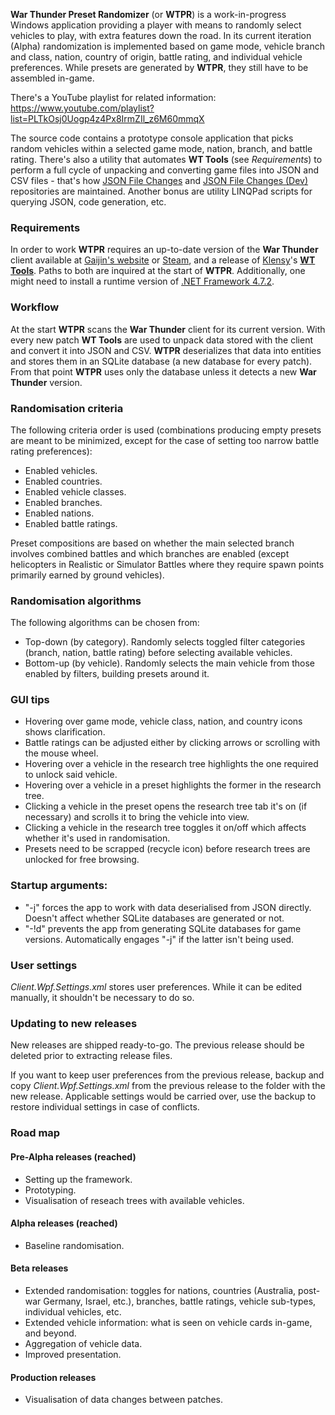 **War Thunder Preset Randomizer** (or **WTPR**) is a work-in-progress Windows application providing a player with means to randomly select vehicles to play, with extra features down the road. In its current iteration (Alpha) randomization is implemented based on game mode, vehicle branch and class, nation, country of origin, battle rating, and individual vehicle preferences. While presets are generated by **WTPR**, they still have to be assembled in-game.

There's a YouTube playlist for related information: https://www.youtube.com/playlist?list=PLTkOsj0Uogp4z4Px8IrmZIl_z6M60mmqX

The source code contains a prototype console application that picks random vehicles within a selected game mode, nation, branch, and battle rating. There's also a utility that automates **WT Tools** (see *Requirements*) to perform a full cycle of unpacking and converting game files into JSON and CSV files - that's how [JSON File Changes](https://github.com/VitaliiAndreev/WarThunder_JsonFileChanges) and [JSON File Changes (Dev)](https://github.com/VitaliiAndreev/WarThunder_JsonFileChanges_DevClient) repositories are maintained. Another bonus are utility LINQPad scripts for querying JSON, code generation, etc.

### Requirements

In order to work **WTPR** requires an up-to-date version of the **War Thunder** client available at [Gaijin's website](https://warthunder.com/en) or [Steam](https://store.steampowered.com/app/236390/War_Thunder/), and a release of [Klensy](https://github.com/klensy/wt-tools/commits?author=klensy)'s **[WT Tools](https://github.com/klensy/wt-tools)**. Paths to both are inquired at the start of **WTPR**. Additionally, one might need to install a runtime version of [.NET Framework 4.7.2](https://dotnet.microsoft.com/download/dotnet-framework/net472).

### Workflow

At the start **WTPR** scans the **War Thunder** client for its current version. With every new patch **WT Tools** are used to unpack data stored with the client and convert it into JSON and CSV. **WTPR** deserializes that data into entities and stores them in an SQLite database (a new database for every patch). From that point **WTPR** uses only the database unless it detects a new **War Thunder** version.

### Randomisation criteria

The following criteria order is used (combinations producing empty presets are meant to be minimized, except for the case of setting too narrow battle rating preferences):
- Enabled vehicles.
- Enabled countries.
- Enabled vehicle classes.
- Enabled branches.
- Enabled nations.
- Enabled battle ratings.

Preset compositions are based on whether the main selected branch involves combined battles and which branches are enabled (except helicopters in Realistic or Simulator Battles where they require spawn points primarily earned by ground vehicles).

### Randomisation algorithms
The following algorithms can be chosen from:
- Top-down (by category). Randomly selects toggled filter categories (branch, nation, battle rating) before selecting available vehicles.
- Bottom-up (by vehicle). Randomly selects the main vehicle from those enabled by filters, building presets around it.

### GUI tips

- Hovering over game mode, vehicle class, nation, and country icons shows clarification.
- Battle ratings can be adjusted either by clicking arrows or scrolling with the mouse wheel.
- Hovering over a vehicle in the research tree highlights the one required to unlock said vehicle.
- Hovering over a vehicle in a preset highlights the former in the research tree.
- Clicking a vehicle in the preset opens the research tree tab it's on (if necessary) and scrolls it to bring the vehicle into view.
- Clicking a vehicle in the research tree toggles it on/off which affects whether it's used in randomisation.
- Presets need to be scrapped (recycle icon) before research trees are unlocked for free browsing.

### Startup arguments:

- "-j" forces the app to work with data deserialised from JSON directly. Doesn't affect whether SQLite databases are generated or not.
- "-!d" prevents the app from generating SQLite databases for game versions. Automatically engages "-j" if the latter isn't being used.

### User settings

*Client.Wpf.Settings.xml* stores user preferences. While it can be edited manually, it shouldn't be necessary to do so.

### Updating to new releases

New releases are shipped ready-to-go. The previous release should be deleted prior to extracting release files.

If you want to keep user preferences from the previous release, backup and copy *Client.Wpf.Settings.xml* from the previous release to the folder with the new release. Applicable settings would be carried over, use the backup to restore individual settings in case of conflicts.

### Road map

#### Pre-Alpha releases (reached)
- Setting up the framework.
- Prototyping.
- Visualisation of reseach trees with available vehicles.

#### Alpha releases (reached)
- Baseline randomisation.

#### Beta releases
- Extended randomisation: toggles for nations, countries (Australia, post-war Germany, Israel, etc.), branches, battle ratings, vehicle sub-types, individual vehicles, etc.
- Extended vehicle information: what is seen on vehicle cards in-game, and beyond.
- Aggregation of vehicle data.
- Improved presentation.

#### Production releases
- Visualisation of data changes between patches.